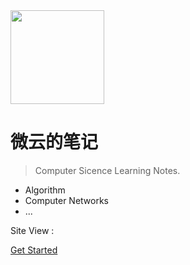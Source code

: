 <img width="150px" src="_media/LogoMakr_1J56bI.png">

# 微云的笔记

> Computer Sicence Learning Notes.

- Algorithm
- Computer Networks
- ...

<span id="busuanzi_container_site_pv">Site View : <span id="busuanzi_value_site_pv">

[Get Started](README.md)

